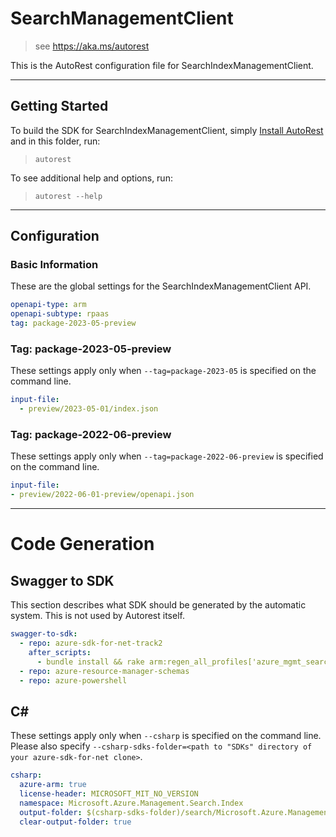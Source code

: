 # SearchManagementClient

> see https://aka.ms/autorest

This is the AutoRest configuration file for SearchIndexManagementClient.



---
## Getting Started
To build the SDK for SearchIndexManagementClient, simply [Install AutoRest](https://aka.ms/autorest/install) and in this folder, run:

> `autorest`

To see additional help and options, run:

> `autorest --help`
---

## Configuration



### Basic Information
These are the global settings for the SearchIndexManagementClient API.

```yaml
openapi-type: arm
openapi-subtype: rpaas
tag: package-2023-05-preview
```

### Tag: package-2023-05-preview

These settings apply only when `--tag=package-2023-05` is specified on the command line.

```yaml $(tag) == 'package-2023-05'
input-file:
  - preview/2023-05-01/index.json
```

### Tag: package-2022-06-preview

These settings apply only when `--tag=package-2022-06-preview` is specified on the command line.

``` yaml $(tag) == 'package-2022-06-preview'
input-file:
- preview/2022-06-01-preview/openapi.json
```

---
# Code Generation


## Swagger to SDK

This section describes what SDK should be generated by the automatic system.
This is not used by Autorest itself.

``` yaml $(swagger-to-sdk)
swagger-to-sdk:
  - repo: azure-sdk-for-net-track2
    after_scripts:
      - bundle install && rake arm:regen_all_profiles['azure_mgmt_search_index']
  - repo: azure-resource-manager-schemas
  - repo: azure-powershell
```


## C#

These settings apply only when `--csharp` is specified on the command line.
Please also specify `--csharp-sdks-folder=<path to "SDKs" directory of your azure-sdk-for-net clone>`.

``` yaml $(csharp)
csharp:
  azure-arm: true
  license-header: MICROSOFT_MIT_NO_VERSION
  namespace: Microsoft.Azure.Management.Search.Index
  output-folder: $(csharp-sdks-folder)/search/Microsoft.Azure.Management.Search.Index/src/Generated
  clear-output-folder: true
```